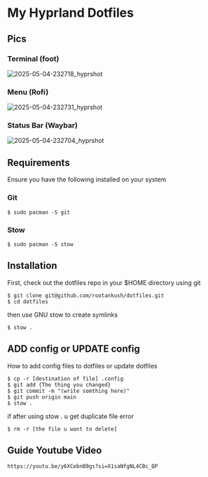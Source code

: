 # My Hyprland Dotfiles

## Pics
### Terminal (foot)
![2025-05-04-232718_hyprshot](https://github.com/user-attachments/assets/b6444d05-f3de-40d0-8d40-7cb9342cfc5c)
### Menu (Rofi)
![2025-05-04-232731_hyprshot](https://github.com/user-attachments/assets/4cac7bb5-551f-42ef-9ac9-73d4757cf309)
### Status Bar (Waybar)
![2025-05-04-232704_hyprshot](https://github.com/user-attachments/assets/e44dbedf-78b0-417e-ba77-469253f49893)

## Requirements

Ensure you have the following installed on your system

### Git

```
$ sudo pacman -S git
```

### Stow

```
$ sudo pacman -S stow
```

## Installation

First, check out the dotfiles repo in your $HOME directory using git

```
$ git clone git@github.com/rootankush/dotfiles.git
$ cd dotfiles
```

then use GNU stow to create symlinks

```
$ stow .
```

## ADD config or UPDATE config

How to add config files to dotfiles or update dotfiles

```
$ cp -r [destination of file] .config
$ git add {The thing you changed}
$ git commit -m "(write somthing here)"
$ git push origin main
$ stow .
```

if after using stow . u get duplicate file error

```
$ rm -r [the file u want to delete]
```

## Guide Youtube Video

```
https://youtu.be/y6XCebnB9gs?si=X1saNfgNL4CBc_QP
```
